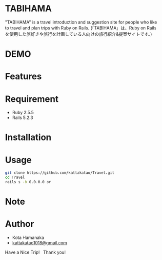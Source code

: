 # TABIHAMA
 
"TABIHAMA" is a travel introduction and suggestion site for people who like to travel and plan trips with Ruby on Rails.
(「TABIHAMA」は、Ruby on Railsを使用した旅好きや旅行を計画している人向けの旅行紹介&提案サイトです。)

# DEMO
 
# Features
 

 
# Requirement
 
* Ruby 2.5.5
* Rails 5.2.3

# Installation
 
 
# Usage
 
```bash
git clone https://github.com/kattakatao/Travel.git
cd Travel
rails s -b 0.0.0.0 or 
```
 
# Note
 
# Author
 
* Kota Hamanaka
* kattakatao1018@gmail.com
 
Have a Nice Trip!
 
Thank you!
